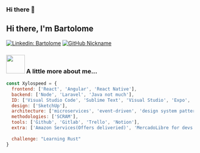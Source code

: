 ### Hi there 👋
<h2> Hi there, I'm Bartolome </h2>


[![Linkedin: Bartolome](https://img.shields.io/badge/-bartolome-blue?style=flat-square&logo=Linkedin&logoColor=white&link=https://www.linkedin.com/in/bartolomé-canitrot-2975891b9/)](https://www.linkedin.com/in/bartolomé-canitrot-2975891b9/)
[![GitHub Nickname](https://img.shields.io/github/followers/NickGroenl?label=follow&style=social)](https://github.com/NickGroenl)


### <img src="https://media.giphy.com/media/VgCDAzcKvsR6OM0uWg/giphy.gif" width="50"> A little more about me...  

```javascript
const Xylospeed = {
  frontend: ['React', 'Angular', 'React Native'],
  backend: ['Node', 'Laravel', 'Java not much'],
  ID: ['Visual Studio Code', 'Sublime Text', 'Visual Studio', 'Expo', 'Android Studio'],
  design: ['SketchUp'],
  architecture: ['microservices', 'event-driven', 'design system pattern'],
  methodologies: ['SCRAM'],
  tools: ['Github', 'Gitlab', 'Trello', 'Notion'],
  extra: ['Amazon Services(Offers deliveried)', 'MercadoLibre for devs'],
  
  challenge: "Learning Rust"
}
```




